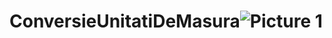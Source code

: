 # ConversieUnitatiDeMasura![Picture 1](https://user-images.githubusercontent.com/117597206/233753006-607b00ae-d1e9-4f92-a041-0c6b97c4e93f.png)
